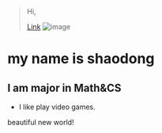 > Hi,
> 
> [Link](https://images.pexels.com/photos/302804/pexels-photo-302804.jpeg?cs=srgb&dl=pexels-pixabay-302804.jpg&fm=jpg)
> ![image](https://images.pexels.com/photos/302804/pexels-photo-302804.jpeg?cs=srgb&dl=pexels-pixabay-302804.jpg&fm=jpg)
# my name is shaodong
## I am major in Math&CS
* I like play video games.

beautiful new world!